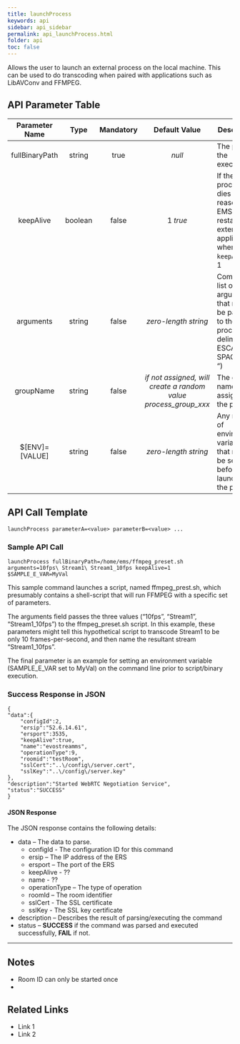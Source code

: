 ```yaml
---
title: launchProcess
keywords: api
sidebar: api_sidebar
permalink: api_launchProcess.html
folder: api
toc: false
---
```


Allows the user to launch an external process on the local machine. This can be used to do transcoding when paired with applications such as LibAVConv and FFMPEG.





## API Parameter Table



| Parameter Name |  Type   | Mandatory |              Default Value               | Description                              |
| :------------: | :-----: | :-------: | :--------------------------------------: | ---------------------------------------- |
| fullBinaryPath | string  |   true    |                  *null*                  | The path to the executable               |
|   keepAlive    | boolean |   false   |                 1 *true*                 | If the process dies for any reason, the EMS will restart the external application when `keepAlive` is 1 |
|   arguments    | string  |   false   |           *zero-length string*           | Complete list of arguments that need to be passed to the process, delimited by ESCAPED SPACES (“\ “) |
|   groupName    | string  |   false   | *if not assigned, will create a random value process_group_xxx* | The group name assigned to the process   |
| $[ENV]=[VALUE] | string  |   false   |           *zero-length string*           | Any number of environment variables that need to be set just before launching the process |



## API Call Template

``` 
launchProcess parameterA=<value> parameterB=<value> ...
```



### Sample API Call

``` 
launchProcess fullBinaryPath=/home/ems/ffmpeg_preset.sh arguments=10fps\ Stream1\ Stream1_10fps keepAlive=1 $SAMPLE_E_VAR=MyVal
```

This sample command launches a script, named ffmpeg_prest.sh, which presumably contains a shell-script that will run FFMPEG with a specific set of parameters.

The arguments field passes the three values (“10fps”, “Stream1”, “Stream1_10fps”) to the ffmpeg_preset.sh script. In this example, these parameters might tell this hypothetical script to transcode Stream1 to be only 10 frames-per-second, and then name the resultant stream “Stream1_10fps”.

The final parameter is an example for setting an environment variable (SAMPLE_E_VAR set to MyVal) on the command line prior to script/binary execution.



### Success Response in JSON

``` 
{
"data":{
    "configId":2,
    "ersip":"52.6.14.61",
    "ersport":3535,
    "keepAlive":true,
    "name":"evostreamms",
    "operationType":9,
    "roomid":"testRoom",
    "sslCert":"..\/config\/server.cert",
    "sslKey":"..\/config\/server.key"
},
"description":"Started WebRTC Negotiation Service",
"status":"SUCCESS"
}
```



#### JSON Response

The JSON response contains the following details:

- data – The data to parse.
  - configId - The configuration ID for this command
  - ersip – The IP address of the ERS
  - ersport – The port of the ERS
  - keepAlive - ??
  - name - ??
  - operationType – The type of operation
  - roomId – The room identifier
  - sslCert - The SSL certificate
  - sslKey - The SSL key certificate
- description – Describes the result of parsing/executing the command
- status – **SUCCESS** if the command was parsed and executed successfully, **FAIL** if not.

------

## Notes

- Room ID can only be started once
- ​





## **Related Links**

- Link 1
- Link 2
